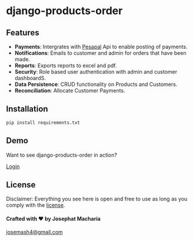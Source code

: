 # django-products-order

## Features
- __Payments__: Intergrates with [Pesapal](http://developer.pesapal.com/) Api to enable posting of payments.
- __Notifications__: Emails to customer and admin for orders that have been made.
- __Reports__: Exports reports to excel and pdf.
- __Security__: Role based user authentication with admin and customer dashboardS.
- __Data Persistence__: CRUD functionality on Products and Customers.
- __Reconciliation__: Allocate Customer Payments.

## Installation

  `pip install requirements.txt`

## Demo

Want to see django-products-order in action?

[Login](http://josephat.webfactional.com/accounts/login/)

## License

Disclaimer: Everything you see here is open and free to use as long as you comply with the [license](https://github.com/joemash/django-products-order/blob/master/LICENSE). 

#### Crafted with ❤️ by Josephat Macharia
josemash4@gmail.com